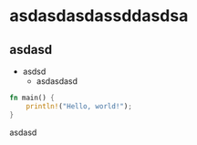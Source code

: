 # asdasdasdassddasdsa
## asdasd

- asdsd 
  - asdasdasd

```rust
fn main() {
    println!("Hello, world!");
}
```

asdasd